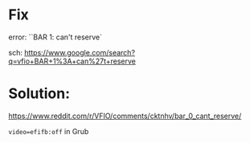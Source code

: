 # Fix
error: ``BAR 1: can't reserve`

sch: https://www.google.com/search?q=vfio+BAR+1%3A+can%27t+reserve

# Solution:
https://www.reddit.com/r/VFIO/comments/cktnhv/bar_0_cant_reserve/

`video=efifb:off` in Grub
